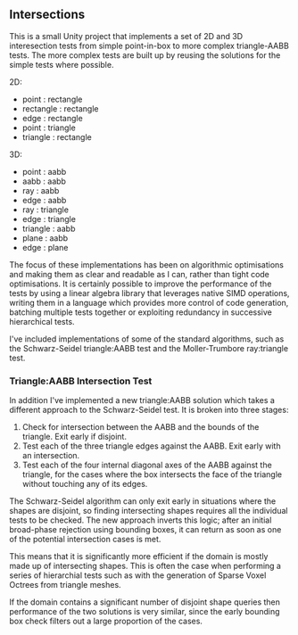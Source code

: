 ## Intersections

This is a small Unity project that implements a set of 2D and 3D interesection tests from simple point-in-box to more complex triangle-AABB tests.  The more complex tests are built up by reusing the solutions for the simple tests where possible.

2D:

- point : rectangle
- rectangle : rectangle
- edge : rectangle
- point : triangle
- triangle : rectangle

3D:

- point : aabb
- aabb : aabb
- ray : aabb
- edge : aabb
- ray : triangle
- edge : triangle
- triangle : aabb
- plane : aabb
- edge : plane

The focus of these implementations has been on algorithmic optimisations and making them as clear and readable as I can, rather than tight code optimisations.  It is certainly possible to improve the performance of the tests by using a linear algebra library that leverages native SIMD operations, writing them in a language which provides more control of code generation, batching multiple tests together or exploiting redundancy in successive hierarchical tests.

I've included implementations of some of the standard algorithms, such as the Schwarz-Seidel triangle:AABB test and the Moller-Trumbore ray:triangle test.

### Triangle:AABB Intersection Test

In addition I've implemented a new triangle:AABB solution which takes a different approach to the Schwarz-Seidel test.  It is broken into three stages:

1. Check for intersection between the AABB and the bounds of the triangle.  Exit early if disjoint.
2. Test each of the three triangle edges against the AABB.  Exit early with an intersection.
3. Test each of the four internal diagonal axes of the AABB against the triangle, for the cases where the box intersects the face of the triangle without touching any of its edges.

The Schwarz-Seidel algorithm can only exit early in situations where the shapes are disjoint, so finding intersecting shapes requires all the individual tests to be checked.  The new approach inverts this logic; after an initial broad-phase rejection using bounding boxes, it can return as soon as one of the potential intersection cases is met.

This means that it is significantly more efficient if the domain is mostly made up of intersecting shapes.  This is often the case when performing a series of hierarchial tests such as with the generation of Sparse Voxel Octrees from triangle meshes.

If the domain contains a significant number of disjoint shape queries then performance of the two solutions is very similar, since the early bounding box check filters out a large proportion of the cases.

